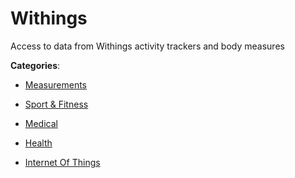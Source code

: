 # Withings


Access to data from Withings activity trackers and body measures



**Categories**:

- [Measurements](https://github.com/apis-list/apis-list#measurements)

- [Sport & Fitness](https://github.com/apis-list/apis-list#sport-and-fitness)

- [Medical](https://github.com/apis-list/apis-list#medical)

- [Health](https://github.com/apis-list/apis-list#health)

- [Internet Of Things](https://github.com/apis-list/apis-list#internet-of-things)



